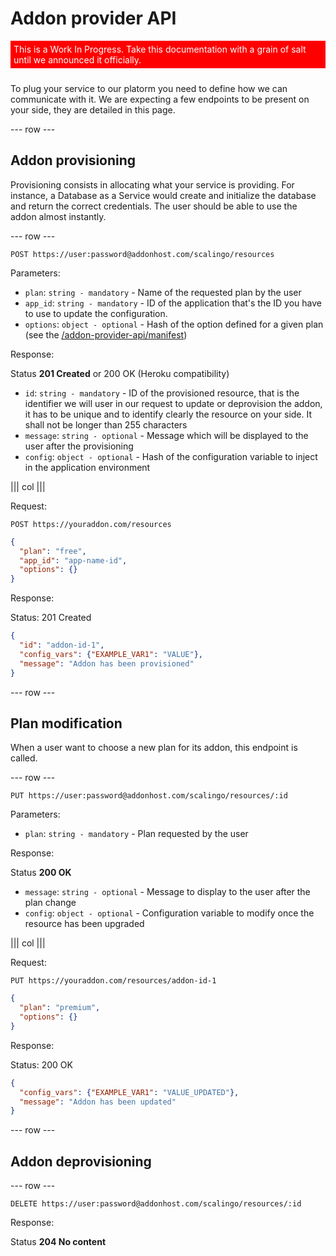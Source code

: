 # Addon provider API

<span style="background-color:red;color:white; display: inline-block; padding:5px; margin-bottom: 10px;"><i class="fa fa-exclamation-triangle"></i> This is a Work In Progress. Take this documentation with a grain of salt until we announced it officially.</span>

To plug your service to our platorm you need to define how we can communicate
with it. We are expecting a few endpoints to be present on your side, they are
detailed in this page.

--- row ---

## Addon provisioning

Provisioning consists in allocating what your service is providing. For
instance, a Database as a Service would create and initialize the database and
return the correct credentials. The user should be able to use the addon almost
instantly.

--- row ---

`POST https://user:password@addonhost.com/scalingo/resources`

Parameters:

* `plan`: `string - mandatory` - Name of the requested plan by the user
* `app_id`: `string - mandatory` - ID of the application that's the ID you have to use to update the configuration.
* `options`: `object - optional` - Hash of the option defined for a given plan (see the [/addon-provider-api/manifest](manifest))

Response:

Status __201 Created__ or 200 OK (Heroku compatibility)

* `id`: `string - mandatory` - ID of the provisioned resource, that is the
  identifier we will user in our request to update or deprovision the addon, it
  has to be unique and to identify clearly the resource on your side. It shall
  not be longer than 255 characters
* `message`: `string - optional` - Message which will be displayed to the user
  after the provisioning
* `config`: `object - optional` - Hash of the configuration variable to inject
  in the application environment

||| col |||

Request:

```
POST https://youraddon.com/resources
```

```json
{
  "plan": "free",
  "app_id": "app-name-id",
  "options": {}
}
```

Response:

Status: 201 Created

```json
{
  "id": "addon-id-1",
  "config_vars": {"EXAMPLE_VAR1": "VALUE"},
  "message": "Addon has been provisioned"
}
```

--- row ---

## Plan modification

When a user want to choose a new plan for its addon, this endpoint is called.

--- row ---

`PUT https://user:password@addonhost.com/scalingo/resources/:id`

Parameters:

* `plan`: `string - mandatory` - Plan requested by the user

Response:

Status __200 OK__

* `message`: `string - optional` - Message to display to the user after the plan change
* `config`: `object - optional` - Configuration variable to modify once the resource has been upgraded

||| col |||

Request:

```
PUT https://youraddon.com/resources/addon-id-1
```

```json
{
  "plan": "premium",
  "options": {}
}
```

Response:

Status: 200 OK

```json
{
  "config_vars": {"EXAMPLE_VAR1": "VALUE_UPDATED"},
  "message": "Addon has been updated"
}
```


--- row ---

## Addon deprovisioning

--- row ---

`DELETE https://user:password@addonhost.com/scalingo/resources/:id`

Response:

Status __204 No content__
